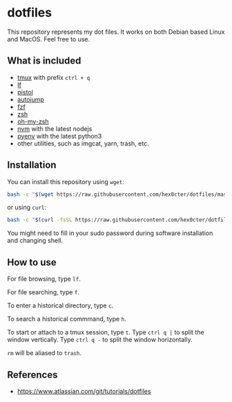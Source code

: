 # dotfiles
This repository represents my dot files. It works on both Debian based Linux and MacOS. Feel free to use.

## What is included
* [tmux](https://github.com/tmux/tmux) with prefix `ctrl + q`
* [lf](https://github.com/gokcehan/lf)
* [pistol](https://github.com/doronbehar/pistol)
* [autojump](https://github.com/wting/autojump)
* [fzf](https://github.com/junegunn/fzf)
* [zsh](https://www.zsh.org/)
* [oh-my-zsh](https://ohmyz.sh/)
* [nvm](https://github.com/nvm-sh/nvm) with the latest nodejs
* [pyenv](https://github.com/pyenv/pyenv) with the latest python3
* other utilities, such as imgcat, yarn, trash, etc.

## Installation
You can install this repository using `wget`:
```bash
bash -c "$(wget https://raw.githubusercontent.com/hex0cter/dotfiles/master/.install.sh -O -)"
```
or using `curl`:
```bash
bash -c "$(curl -fsSL https://raw.githubusercontent.com/hex0cter/dotfiles/master/.install.sh)"
```

You might need to fill in your sudo password during software installation and changing shell.

## How to use
For file browsing, type `lf`.

For file searching, type `f`.

To enter a historical directory, type `c`.

To search a historical commmand, type `h`.

To start or attach to a tmux session, type `t`. Type `ctrl q |` to split the window vertically. Type `ctrl q -` to split the window horizontally.

`rm` will be aliased to `trash`.

## References
* https://www.atlassian.com/git/tutorials/dotfiles

